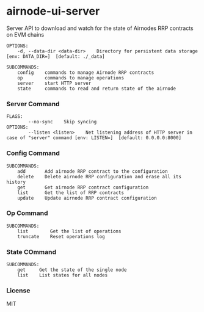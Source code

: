 # airnode-ui-server

Server API to download and watch for the state of Airnodes RRP contracts on EVM chains

```
OPTIONS:
    -d, --data-dir <data-dir>    Directory for persistent data storage [env: DATA_DIR=]  [default: ./_data]

SUBCOMMANDS:
    config    commands to manage Airnode RRP contracts
    op        commands to manage operations
    server    start HTTP server
    state     commands to read and return state of the airnode
```

### Server Command
```
FLAGS:
        --no-sync    Skip syncing
OPTIONS:
        --listen <listen>    Net listening address of HTTP server in case of "server" command [env: LISTEN=]  [default: 0.0.0.0:8000]
```

### Config Command
```
SUBCOMMANDS:
    add       Add airnode RRP contract to the configuration
    delete    Delete airnode RRP configuration and erase all its history
    get       Get airnode RRP contract configuration
    list      Get the list of RRP contracts
    update    Update airnode RRP contract configuration
```

### Op Command
```
SUBCOMMANDS:
    list        Get the list of operations
    truncate    Reset operations log
```

### State COmmand
```
SUBCOMMANDS:
    get     Get the state of the single node
    list    List states for all nodes
```


### License
MIT